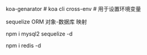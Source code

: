 koa-genarator # koa cli
cross-env # 用于设置环境变量

sequelize ORM 对象-数据库 映射

npm i mysql2 sequelize -d

npm i redis -d
